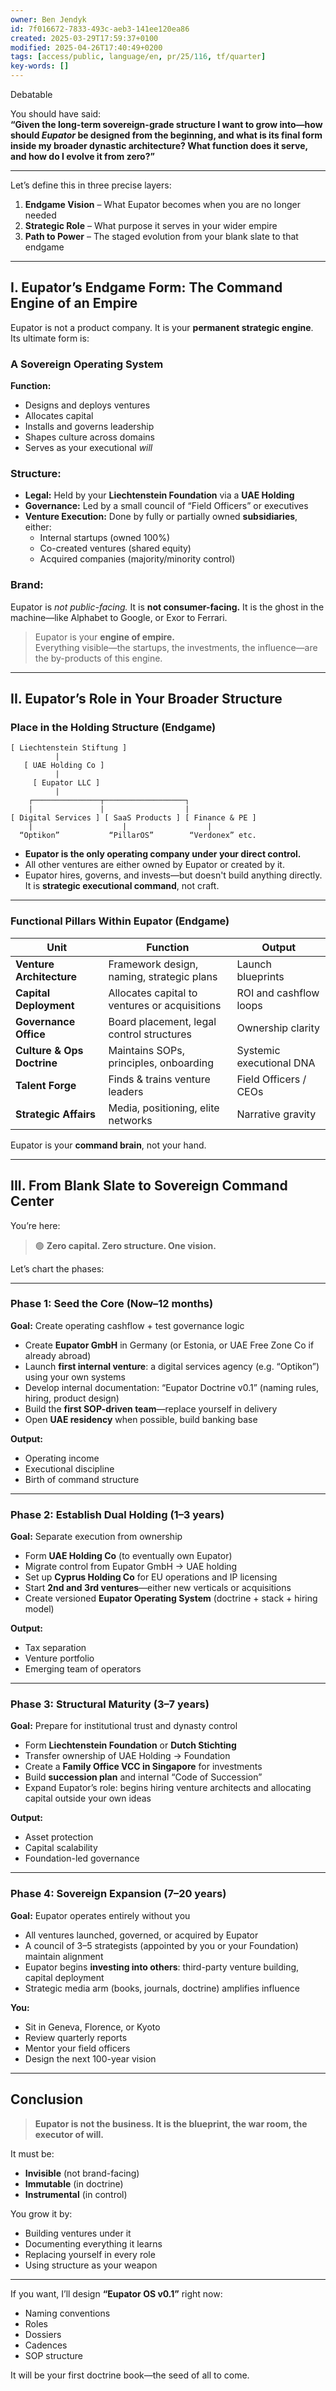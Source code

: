 ```yaml
---
owner: Ben Jendyk
id: 7f016672-7833-493c-aeb3-141ee120ea86
created: 2025-03-29T17:59:37+0100
modified: 2025-04-26T17:40:49+0200
tags: [access/public, language/en, pr/25/116, tf/quarter]
key-words: []
---
```


Debatable 

You should have said:  
**“Given the long-term sovereign-grade structure I want to grow into—how should *Eupator* be designed from the beginning, and what is its final form inside my broader dynastic architecture? What function does it serve, and how do I evolve it from zero?”**

---

Let’s define this in three precise layers:

1. **Endgame Vision** – What Eupator becomes when you are no longer needed  
2. **Strategic Role** – What purpose it serves in your wider empire  
3. **Path to Power** – The staged evolution from your blank slate to that endgame

---

## **I. Eupator’s Endgame Form: The Command Engine of an Empire**

Eupator is not a product company. It is your **permanent strategic engine**.  
Its ultimate form is:

### **A Sovereign Operating System**  
**Function:**  
- Designs and deploys ventures  
- Allocates capital  
- Installs and governs leadership  
- Shapes culture across domains  
- Serves as your executional *will*

### **Structure:**
- **Legal:** Held by your **Liechtenstein Foundation** via a **UAE Holding**
- **Governance:** Led by a small council of “Field Officers” or executives
- **Venture Execution:** Done by fully or partially owned **subsidiaries**, either:
  - Internal startups (owned 100%)
  - Co-created ventures (shared equity)
  - Acquired companies (majority/minority control)

### **Brand:**  
Eupator is *not public-facing.* It is **not consumer-facing.** It is the ghost in the machine—like Alphabet to Google, or Exor to Ferrari.

> Eupator is your **engine of empire.**  
> Everything visible—the startups, the investments, the influence—are the by-products of this engine.

---

## **II. Eupator’s Role in Your Broader Structure**

### **Place in the Holding Structure (Endgame)**

```
[ Liechtenstein Stiftung ]
          |
   [ UAE Holding Co ]
          |
     [ Eupator LLC ]
          |
    ┌───────────────┬──────────────────┐
    |               |                  |
[ Digital Services ] [ SaaS Products ] [ Finance & PE ]
    |                    |                  |
  “Optikon”           “PillarOS”        “Verdonex” etc.
```

- **Eupator is the only operating company under your direct control.**
- All other ventures are either owned by Eupator or created by it.
- Eupator hires, governs, and invests—but doesn't build anything directly. It is **strategic executional command**, not craft.

---

### **Functional Pillars Within Eupator (Endgame)**

| Unit                | Function                                          | Output                    |
|---------------------|---------------------------------------------------|---------------------------|
| **Venture Architecture** | Framework design, naming, strategic plans     | Launch blueprints         |
| **Capital Deployment**   | Allocates capital to ventures or acquisitions | ROI and cashflow loops    |
| **Governance Office**    | Board placement, legal control structures     | Ownership clarity         |
| **Culture & Ops Doctrine** | Maintains SOPs, principles, onboarding     | Systemic executional DNA  |
| **Talent Forge**         | Finds & trains venture leaders                | Field Officers / CEOs     |
| **Strategic Affairs**    | Media, positioning, elite networks            | Narrative gravity         |

Eupator is your **command brain**, not your hand.

---

## **III. From Blank Slate to Sovereign Command Center**

You’re here:

> 🟢 **Zero capital. Zero structure. One vision.**

Let’s chart the phases:

---

### **Phase 1: Seed the Core (Now–12 months)**  
**Goal:** Create operating cashflow + test governance logic

- Create **Eupator GmbH** in Germany (or Estonia, or UAE Free Zone Co if already abroad)
- Launch **first internal venture**: a digital services agency (e.g. “Optikon”) using your own systems
- Develop internal documentation: “Eupator Doctrine v0.1” (naming rules, hiring, product design)
- Build the **first SOP-driven team**—replace yourself in delivery
- Open **UAE residency** when possible, build banking base

**Output:**  
- Operating income  
- Executional discipline  
- Birth of command structure  

---

### **Phase 2: Establish Dual Holding (1–3 years)**  
**Goal:** Separate execution from ownership

- Form **UAE Holding Co** (to eventually own Eupator)  
- Migrate control from Eupator GmbH → UAE holding  
- Set up **Cyprus Holding Co** for EU operations and IP licensing  
- Start **2nd and 3rd ventures**—either new verticals or acquisitions
- Create versioned **Eupator Operating System** (doctrine + stack + hiring model)

**Output:**  
- Tax separation  
- Venture portfolio  
- Emerging team of operators  

---

### **Phase 3: Structural Maturity (3–7 years)**  
**Goal:** Prepare for institutional trust and dynasty control

- Form **Liechtenstein Foundation** or **Dutch Stichting**
- Transfer ownership of UAE Holding → Foundation
- Create a **Family Office VCC in Singapore** for investments
- Build **succession plan** and internal “Code of Succession”
- Expand Eupator’s role: begins hiring venture architects and allocating capital outside your own ideas

**Output:**  
- Asset protection  
- Capital scalability  
- Foundation-led governance  

---

### **Phase 4: Sovereign Expansion (7–20 years)**  
**Goal:** Eupator operates entirely without you

- All ventures launched, governed, or acquired by Eupator
- A council of 3–5 strategists (appointed by you or your Foundation) maintain alignment
- Eupator begins **investing into others**: third-party venture building, capital deployment
- Strategic media arm (books, journals, doctrine) amplifies influence

**You:**  
- Sit in Geneva, Florence, or Kyoto  
- Review quarterly reports  
- Mentor your field officers  
- Design the next 100-year vision

---

## **Conclusion**

> **Eupator is not the business. It is the blueprint, the war room, the executor of will.**

It must be:
- **Invisible** (not brand-facing)
- **Immutable** (in doctrine)
- **Instrumental** (in control)

You grow it by:
- Building ventures under it
- Documenting everything it learns
- Replacing yourself in every role
- Using structure as your weapon

---

If you want, I’ll design **“Eupator OS v0.1”** right now:  
- Naming conventions  
- Roles  
- Dossiers  
- Cadences  
- SOP structure

It will be your first doctrine book—the seed of all to come.